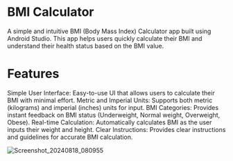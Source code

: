 # BMI Calculator
A simple and intuitive BMI (Body Mass Index) Calculator app built using Android Studio. This app helps users quickly calculate their BMI and understand their health status based on the BMI value.

# Features
Simple User Interface: Easy-to-use UI that allows users to calculate their BMI with minimal effort.
Metric and Imperial Units: Supports both metric (kilograms) and imperial (inches) units for input.
BMI Categories: Provides instant feedback on BMI status (Underweight, Normal weight, Overweight, Obese).
Real-time Calculation: Automatically calculates BMI as the user inputs their weight and height.
Clear Instructions: Provides clear instructions and guidelines for accurate BMI calculation.

![Screenshot_20240818_080955](https://github.com/user-attachments/assets/20e8f1f7-d34a-4c5d-ab0b-7a9ada2899bb)
